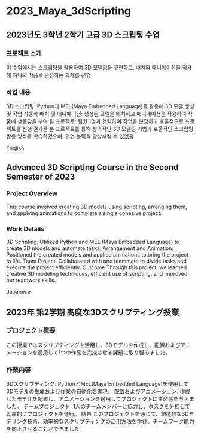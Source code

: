 # 2023_Maya_3dScripting

## 2023년도 3학년 2학기 고급 3D 스크립팅 수업

### 프로젝트 소개
이 수업에서는 스크립팅을 활용하여 3D 모델링을 구현하고, 배치와 애니메이션을 적용해 하나의 작품을 완성하는 과제를 진행

### 작업 내용
3D 스크립팅: Python과 MEL(Maya Embedded Language)을 활용해 3D 모델 생성 및 작업 자동화
배치 및 애니메이션: 생성된 모델을 배치하고 애니메이션을 적용하여 작품에 생동감을 부여
팀 프로젝트: 팀원 1명과 협력하여 작업을 분담하고 효율적으로 프로젝트를 진행
결과물
본 프로젝트를 통해 창의적인 3D 모델링 기법과 효율적인 스크립팅 활용 방식을 학습하였으며, 협업 능력을 향상시킬 수 있었음



English

## Advanced 3D Scripting Course in the Second Semester of 2023

### Project Overview
This course involved creating 3D models using scripting, arranging them, and applying animations to complete a single cohesive project.

### Work Details
3D Scripting: Utilized Python and MEL (Maya Embedded Language) to create 3D models and automate tasks.
Arrangement and Animation: Positioned the created models and applied animations to bring the project to life.
Team Project: Collaborated with one teammate to divide tasks and execute the project efficiently.
Outcome
Through this project, we learned creative 3D modeling techniques, efficient use of scripting, and improved our teamwork skills.


Japanese

## 2023年 第2学期 高度な3Dスクリプティング授業
### プロジェクト概要
この授業ではスクリプティングを活用し、3Dモデルを作成し、配置およびアニメーションを適用して1つの作品を完成させる課題に取り組みました。

### 作業内容
3Dスクリプティング: PythonとMEL(Maya Embedded Language)を使用して3Dモデルの生成および作業の自動化を実現。
配置およびアニメーション: 作成したモデルを配置し、アニメーションを適用してプロジェクトに生命感を与えました。
チームプロジェクト: 1人のチームメンバーと協力し、タスクを分担して効率的にプロジェクトを進行。
結果
このプロジェクトを通じて、創造的な3Dモデリング技術、効率的なスクリプティングの活用方法を学び、チームワーク能力を向上させることができました。

